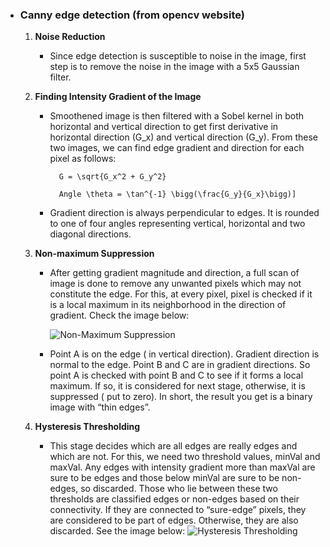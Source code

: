- ### Canny edge detection (from opencv website)
	1.  **Noise Reduction**
		- Since edge detection is susceptible to noise in the image, first step is to remove the noise in the image with a 5x5 Gaussian filter. 
	2.  **Finding Intensity Gradient of the Image**
		- Smoothened image is then filtered with a Sobel kernel in both horizontal and vertical direction to get first derivative in horizontal direction (G_x) and vertical direction (G_y). From these two images, we can find edge gradient and direction for each pixel as follows:

				G = \sqrt{G_x^2 + G_y^2}

				Angle \theta = \tan^{-1} \bigg(\frac{G_y}{G_x}\bigg)]

		- Gradient direction is always perpendicular to edges. It is rounded to one of four angles representing vertical, horizontal and two diagonal directions.

	3.  **Non-maximum Suppression**
		- After getting gradient magnitude and direction, a full scan of image is done to remove any unwanted pixels which may not constitute the edge. For this, at every pixel, pixel is checked if it is a local maximum in its neighborhood in the direction of gradient. Check the image below:

		  ![Non-Maximum Suppression](https://opencv-python-tutroals.readthedocs.io/en/latest/_images/nms.jpg)

		- Point A is on the edge ( in vertical direction). Gradient direction is normal to the edge. Point B and C are in gradient directions. So point A is checked with point B and C to see if it forms a local maximum. If so, it is considered for next stage, otherwise, it is suppressed ( put to zero). In short, the result you get is a binary image with “thin edges”.

	4.  **Hysteresis Thresholding**
		- This stage decides which are all edges are really edges and which are not. For this, we need two threshold values,  minVal  and  maxVal. Any edges with intensity gradient more than  maxVal  are sure to be edges and those below  minVal  are sure to be non-edges, so discarded. Those who lie between these two thresholds are classified edges or non-edges based on their connectivity. If they are connected to “sure-edge” pixels, they are considered to be part of edges. Otherwise, they are also discarded. See the image below:
      ![Hysteresis Thresholding](https://opencv-python-tutroals.readthedocs.io/en/latest/_images/hysteresis.jpg)
